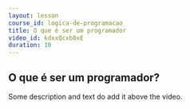 ```yaml
---
layout: lesson
course_id: logica-de-programacao
title: O que é ser um programador
video_id: kdxxQcxb0xE
duration: 10
---
```


## O que é ser um programador?

Some description and text do add it above the video.
